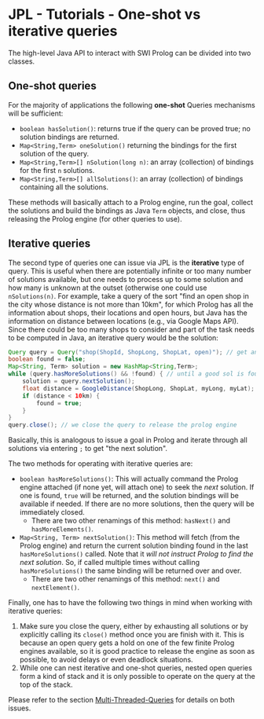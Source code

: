 # JPL - Tutorials - One-shot vs iterative queries

The high-level Java API to interact with SWI Prolog can be divided into two classes.

## One-shot queries

For the majority of applications the following **one-shot** Queries mechanisms will be sufficient:

* `boolean hasSolution()`: returns true if the query can be proved true; no solution bindings are returned.
* `Map<String,Term> oneSolution()` returning the bindings for the first solution of the query.
* `Map<String,Term>[] nSolution(long n)`: an array (collection) of bindings for the first `n` solutions. 
* `Map<String,Term>[] allSolutions()`: an array (collection) of bindings containing all the solutions.

These methods will basically attach to a Prolog engine, run the goal, collect the solutions and build the bindings as Java `Term` objects, and close, thus releasing the Prolog engine (for other queries to use).

## Iterative queries

The second type of queries one can issue via JPL is the **iterative** type of query. This is useful when there are potentially infinite or too many number of solutions available, but one needs to process up to some solution and how many is unknown at the outset (otherwise one could use `nSolutions(n)`. For example, take a query of the sort "find an open shop in the city whose distance is not more than 10km", for which Prolog has all the information about shops, their locations and open hours, but Java has the information on distance between locations (e.g., via Google Maps API). Since there could be too many shops to consider and part of the task needs to be computed in Java, an iterative query would be the solution:
```java
Query query = Query("shop(ShopId, ShopLong, ShopLat, open)"); // get an open shop and its geo location
boolean found = false;
Map<String, Term> solution = new HashMap<String,Term>;
while (query.hasMoreSolutions() && !found) { // until a good sol is found
    solution = query.nextSolution();
    float distance = GoogleDistance(ShopLong, ShopLat, myLong, myLat); // call to external tool
    if (distance < 10km) {
        found = true;
    }
}
query.close(); // we close the query to release the prolog engine
```
Basically, this is analogous to issue a goal in Prolog and iterate through all solutions via entering `;` to get "the next solution".

The two methods for operating with iterative queries are:

* `boolean hasMoreSolutions()`: This will actually command the Prolog engine attached (if none yet, will attach one) to seek the _next_ solution. If one is found, `true` will be returned, and the solution bindings will be available if needed. If there are no more solutions, then the query will be immediately closed.
    * There are two other renamings of this method: `hasNext()` and `hasMoreElements()`.
* `Map<String, Term> nextSolution()`: This method will fetch (from the Prolog engine) and return the current solution binding found in the last `hasMoreSolutions()` called. Note that it _will not instruct Prolog to find the next solution_. So, if called multiple times without calling `hasMoreSolutions()` the same binding will be returned over and over.
    * There are two other renamings of this method: `next()` and `nextElement()`.


Finally, one has to have the following two things in mind when working with iterative queries:

1. Make sure you close the query, either by exhausting all solutions or by explicitly calling its `close()` method once you are finish with it. This is because an open query gets a hold on one of the few finite Prolog engines available, so it is good practice to release the engine as soon as possible, to avoid delays or even deadlock situations.
2. While one can nest iterative and one-shot queries, nested open queries form a kind of stack and it is only possible to operate on the query at the top of the stack. 

Please refer to the section [Multi-Threaded-Queries](TutorialMultithreaded) for details on both issues.

